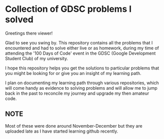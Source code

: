 # Collection of GDSC problems I solved 
Greetings there viewer!

Glad to see you swing by.
This repository contains all the problems that I encountered and had to solve either live or as homework, during my time of attending the '100 Days of Code' event in the GDSC (Google Development Student Club) of my university.

I hope this repository helps you get the solutions to particular problems that you might be looking for or give you an insight of my learning path.

I plan on documenting my learning path through various repositories, which will come handy as evidence to solving problems and will allow me to jump back in the past to reconcile my journey and upgrade my then amateur code.

## NOTE
Most of these were done around November-December but they are uploaded late as I have started learning github recently.
